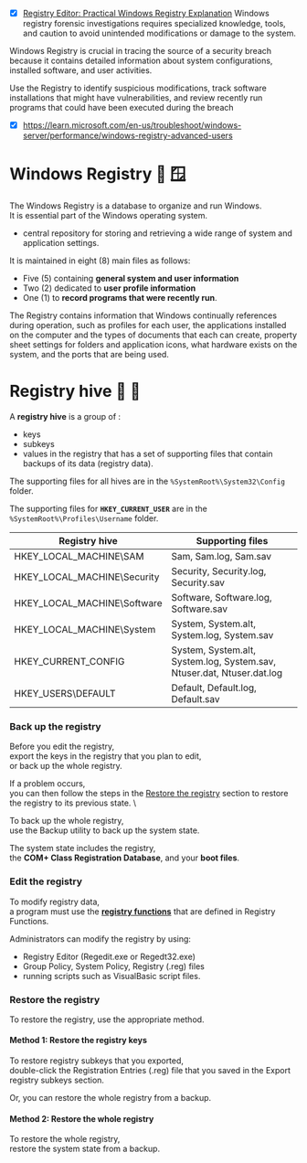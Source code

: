 - [x] [Registry Editor: Practical Windows Registry Explanation](https://www.youtube.com/watch?v=tBwAHqqPoQY)
Windows registry forensic investigations requires specialized knowledge, tools, and caution to avoid unintended modifications or damage to the system.

Windows Registry is crucial in tracing the source of a security breach because it contains detailed information about system configurations, installed software, and user activities. 

Use the Registry to identify suspicious modifications, track software installations that might have vulnerabilities, and review recently run programs that could have been executed during the breach


- [x] https://learn.microsoft.com/en-us/troubleshoot/windows-server/performance/windows-registry-advanced-users

# Windows Registry :blue_heart: :window:
The Windows Registry is a database to organize and run Windows. \
It is essential part of the Windows operating system.

- central repository for storing and retrieving a wide range of system and application settings. 

It is maintained in eight (8) main files as follows:
- Five (5) containing __general system and user information__
- Two (2) dedicated to __user profile information__
- One (1) to __record programs that were recently run__.


The Registry contains information that Windows continually references during operation,
such as profiles for each user, the applications installed on the computer and
the types of documents that each can create,
property sheet settings for folders and application icons,
what hardware exists on the system, and the ports that are being used.

# Registry hive :honey_pot: :key:
A __registry hive__ is a group of :
- keys
- subkeys
- values in the registry 
that has a set of supporting files that contain backups of its data (registry data).

The supporting files for all hives are in the `%SystemRoot%\System32\Config` folder.

The supporting files for __`HKEY_CURRENT_USER`__ are in the `%SystemRoot%\Profiles\Username` folder.

|Registry hive|	Supporting files|
|-|-|
|HKEY_LOCAL_MACHINE\SAM| 	Sam, Sam.log, Sam.sav|
|HKEY_LOCAL_MACHINE\Security |	Security, Security.log, Security.sav|
|HKEY_LOCAL_MACHINE\Software |	Software, Software.log, Software.sav|
|HKEY_LOCAL_MACHINE\System 	|System, System.alt, System.log, System.sav|
|HKEY_CURRENT_CONFIG 	|System, System.alt, System.log, System.sav, Ntuser.dat, Ntuser.dat.log|
|HKEY_USERS\DEFAULT 	|Default, Default.log, Default.sav|

### Back up the registry
Before you edit the registry, \
export the keys in the registry that you plan to edit, \
or back up the whole registry.

If a problem occurs, \
you can then follow the steps in the [Restore the registry](https://learn.microsoft.com/en-us/troubleshoot/windows-server/performance/windows-registry-advanced-users#restore-the-registry) section to restore the registry to its previous state. \

To back up the whole registry, \
use the Backup utility to back up the system state. 

The system state includes the registry, \
the __COM+ Class Registration Database__, and your __boot files__.

### Edit the registry
To modify registry data, \
a program must use the [__registry functions__](https://learn.microsoft.com/en-us/windows/win32/sysinfo/registry-functions) that are defined in Registry Functions.

Administrators can modify the registry by using:
- Registry Editor (Regedit.exe or Regedt32.exe)
- Group Policy, System Policy, Registry (.reg) files
- running scripts such as VisualBasic script files.

### Restore the registry
To restore the registry, use the appropriate method.
#### Method 1: Restore the registry keys
To restore registry subkeys that you exported, \
double-click the Registration Entries (.reg) file that you saved in the Export registry subkeys section. 

Or, you can restore the whole registry from a backup.

#### Method 2: Restore the whole registry
To restore the whole registry, \
restore the system state from a backup.
